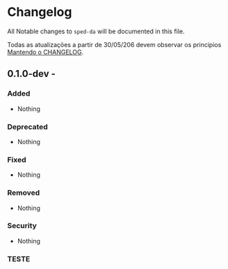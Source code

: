 # Changelog

All Notable changes to `sped-da` will be documented in this file.

Todas as atualizações a partir de 30/05/206 devem observar os principios [Mantendo o CHANGELOG](http://keepachangelog.com/).

## 0.1.0-dev - 

### Added
- Nothing

### Deprecated
- Nothing

### Fixed
- Nothing

### Removed
- Nothing

### Security
- Nothing

### TESTE
